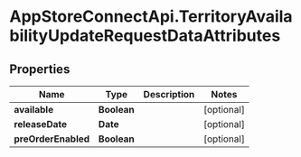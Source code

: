 # AppStoreConnectApi.TerritoryAvailabilityUpdateRequestDataAttributes

## Properties

Name | Type | Description | Notes
------------ | ------------- | ------------- | -------------
**available** | **Boolean** |  | [optional] 
**releaseDate** | **Date** |  | [optional] 
**preOrderEnabled** | **Boolean** |  | [optional] 


